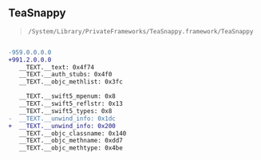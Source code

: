## TeaSnappy

> `/System/Library/PrivateFrameworks/TeaSnappy.framework/TeaSnappy`

```diff

-959.0.0.0.0
+991.2.0.0.0
   __TEXT.__text: 0x4f74
   __TEXT.__auth_stubs: 0x4f0
   __TEXT.__objc_methlist: 0x3fc

   __TEXT.__swift5_mpenum: 0x8
   __TEXT.__swift5_reflstr: 0x13
   __TEXT.__swift5_types: 0x8
-  __TEXT.__unwind_info: 0x1dc
+  __TEXT.__unwind_info: 0x200
   __TEXT.__objc_classname: 0x140
   __TEXT.__objc_methname: 0xdd7
   __TEXT.__objc_methtype: 0x4be

```
